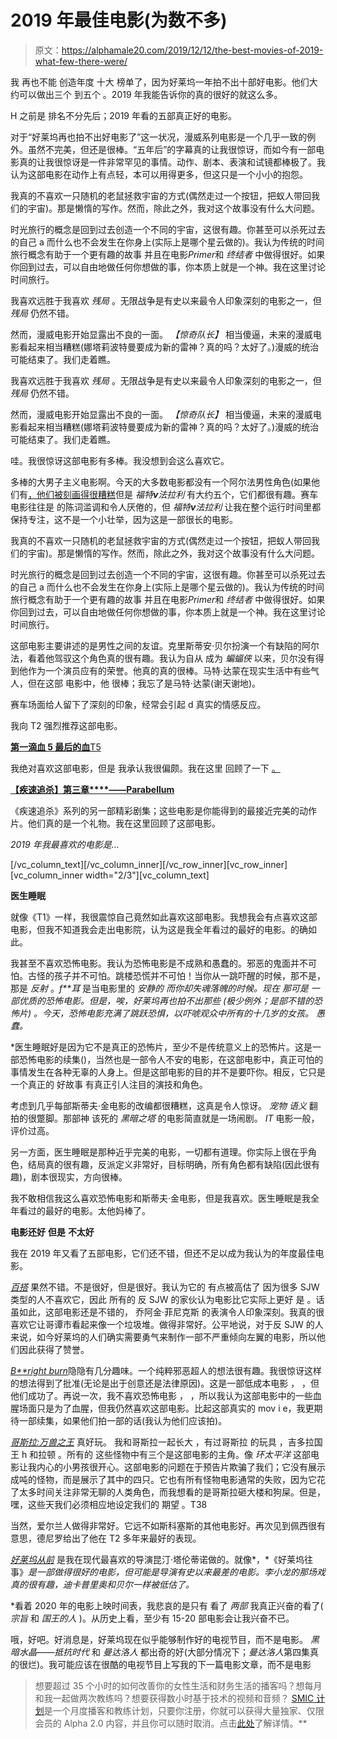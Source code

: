 # 2019 年最佳电影(为数不多)

> 原文：<https://alphamale20.com/2019/12/12/the-best-movies-of-2019-what-few-there-were/>

我 再也不能 创造年度 十大 榜单了，因为好莱坞一年拍不出十部好电影。他们大约可以做出三个 到五个 。2019 年我能告诉你的真的很好的就这么多。

H 之前是 排名不分先后；2019 年看的五部真正好的电影。

对于“好莱坞再也拍不出好电影了”这一状况，漫威系列电影是一个几乎一致的例外。虽然不完美，但还是很棒。“五年后”的字幕真的让我很惊讶，而如今有一部电影真的让我很惊讶是一件非常罕见的事情。动作、剧本、表演和试镜都棒极了。我认为这部电影在动作上有点轻，本可以用得更多，但这只是一个小小的抱怨。

我真的不喜欢一只随机的老鼠拯救宇宙的方式(偶然走过一个按钮，把蚁人带回我们的宇宙)。那是懒惰的写作。然而，除此之外，我对这个故事没有什么大问题。

时光旅行的概念是回到过去创造一个不同的宇宙，这很有趣。你甚至可以杀死过去的自己 a 而什么也不会发生在你身上(实际上是哪个星云做的)。我认为传统的时间旅行概念有助于一个更有趣的故事 并且在电影*Primer*和 *终结者* 中做得很好。如果你回到过去，可以自由地做任何你想做的事，你本质上就是一个神。我在这里讨论时间旅行[](https://calebjonesblog.com/time-travel-2/)。

我喜欢远胜于我喜欢 *残局* 。无限战争是有史以来最令人印象深刻的电影之一，但 *残局* 仍然不错。

然而，漫威电影开始显露出不良的一面。 *【惊奇队长】* 相当傻逼，未来的漫威电影看起来相当糟糕(娜塔莉波特曼要成为新的雷神？真的吗？太好了。)漫威的统治可能结束了。我们走着瞧。

我喜欢远胜于我喜欢 *残局* 。无限战争是有史以来最令人印象深刻的电影之一，但 *残局* 仍然不错。

然而，漫威电影开始显露出不良的一面。 *【惊奇队长】* 相当傻逼，未来的漫威电影看起来相当糟糕(娜塔莉波特曼要成为新的雷神？真的吗？太好了。)漫威的统治可能结束了。我们走着瞧。

哇。我很惊讶这部电影有多棒。我没想到会这么喜欢它。

多棒的大男子主义电影啊。今天的大多数电影都没有一个阿尔法男性角色(如果他们有[，他们被刻画得很糟糕](https://blackdragonblog.com/2012/12/02/the-sexual-escapades-of-1960s-james-bond/)但是 *福特**v**法拉利* 有大约五个，它们都很有趣。赛车电影往往是 的陈词滥调和令人厌倦的，但 *福特**v**法拉利* 让我在整个运行时间里都保持专注，这不是一个小壮举，因为这是一部很长的电影。

我真的不喜欢一只随机的老鼠拯救宇宙的方式(偶然走过一个按钮，把蚁人带回我们的宇宙)。那是懒惰的写作。然而，除此之外，我对这个故事没有什么大问题。

时光旅行的概念是回到过去创造一个不同的宇宙，这很有趣。你甚至可以杀死过去的自己 a 而什么也不会发生在你身上(实际上是哪个星云做的)。我认为传统的时间旅行概念有助于一个更有趣的故事 并且在电影*Primer*和 *终结者* 中做得很好。如果你回到过去，可以自由地做任何你想做的事，你本质上就是一个神。我在这里讨论时间旅行[](https://calebjonesblog.com/time-travel-2/)。

这部电影主要讲述的是男性之间的友谊。克里斯蒂安·贝尔扮演一个有缺陷的阿尔法，看着他驾驭这个角色真的很有趣。我认为自从 成为 *蝙蝠侠* 以来，贝尔没有得到他作为一个演员应有的荣誉。他真的真的很棒。马特·达蒙在现实生活中有些气人，但在这部 电影中，他 很棒；我忘了是马特·达蒙(谢天谢地)。

赛车场面给人留下了深刻的印象，经常会引起 d 真实的情感反应。

我向 T2 强烈推荐这部电影。

[**第一滴血 5 最后的血**T5](https://amzn.to/34qGke3)

我绝对喜欢这部电影，但是 我承认我很偏颇。我在这里 回顾了一下 [。](https://calebjonesblog.com/movie-review-rambo-last-blood/)

[**【疾速追杀】第三章****——Parabellum**](https://amzn.to/36GvtOE)

《疾速追杀》系列的另一部精彩剧集；这些电影是你能得到的最接近完美的动作片。他们真的是一个礼物。我在这里回顾了这部电影[](https://calebjonesblog.com/movie-review-john-wick-chapter-3-parabellum/)。

*2019 年我最喜欢的电影是…*

[/vc_column_text][/vc_column_inner][/vc_row_inner][vc_row_inner][vc_column_inner width="2/3"][vc_column_text]

**医生睡眠**

就像《T1》一样，我很震惊自己竟然如此喜欢这部电影。我想我会有点喜欢这部电影，但我不知道我会走出电影院，认为这是我全年看过的最好的电影。的确如此。

我甚至不喜欢恐怖电影。我认为恐怖电影是不成熟和愚蠢的。邪恶的鬼面并不可怕。古怪的孩子并不可怕。跳楼恐慌并不可怕！当你从一跳吓醒的时候，那不是，那是 *反射* 。*f**耳* 是当电影里的 *安静的* *而你却失魂落魄的时候。现在 *那可是* 一部优质的恐怖电影。但是，唉，好莱坞再也拍不出那些 (极少例外；是部不错的恐怖片) 。今天，恐怖电影充满了跳跃恐惧，以吓唬观众中所有的十几岁的女孩。 愚蠢。*

 *医生睡眠好是因为它不是真正的恐怖片，至少不是传统意义上的恐怖片。这是一部恐怖电影的续集()，当然也是一部令人不安的电影，在这部电影中，真正可怕的事情发生在各种无辜的人身上。但是这部电影的目的并不是要吓你。相反，它只是一个真正的 好故事 有真正引人注目的演技和角色。

考虑到几乎每部斯蒂夫·金电影的改编都很糟糕，这真是令人惊讶。 *宠物* *语义* 翻拍的很蹩脚。那部神 该死的 *黑暗之塔* 的电影简直就是一场闹剧。 *IT* 电影一般，评价过高。

另一方面，医生睡眠是那种近乎完美的电影，一切都有道理。你实际上很在乎角色，结局真的很有趣，反派定义非常好，目标明确，所有角色都有缺陷(因此很有趣)，剧本很现实，方向很棒。

我不敢相信我这么喜欢恐怖电影和斯蒂夫·金电影，但是我喜欢。医生睡眠是我全年看过的最好的电影。太他妈棒了。

**电影还好** **但是** **不太好**

我在 2019 年又看了五部电影，它们还不错，但还不足以成为我认为的年度最佳电影。

[*百搭*](https://amzn.to/35tfNOz) 果然不错。不是很好，但是很好。我认为它的 有点被高估了 因为很多 SJW 类型的人不喜欢它，因此 所有的 反 SJW 的家伙认为电影比它实际上更好 是 。话虽如此，这部电影还是不错的， 乔阿金·菲尼克斯 的表演令人印象深刻。我真的很喜欢它让哥谭市看起来像一个垃圾堆。做得非常好。公平地说，对于反 SJW 的人来说，如今好莱坞的人们确实需要勇气来制作一部不严重倾向左翼的电影，所以他们因此获得了赞誉。

[*B**right burn*](https://amzn.to/2POy16h)隐隐有几分趣味。一个纯粹邪恶超人的想法很有趣。我很惊讶这样的想法得到了批准(无论是出于创意还是法律原因)。这是一部低成本电影 ， ，但他们成功了。再说一次，我不喜欢恐怖电影 ， ，所以我认为这部电影中的一些血腥场面只是为了血腥，但我仍然喜欢这部电影。比起这部真实的 mov i e，我更期待一部续集，如果他们拍一部的话(我认为他们应该拍)。

[*哥斯拉:万兽之王*](https://amzn.to/38GPKVW) 真好玩。 我和哥斯拉一起长大 ，有过哥斯拉 的玩具 ，吉多拉国王 h 和拉顿 。所有的 这些怪物中有三个是这部电影的主角。像 *环太平洋* 这部电影让我内心的小男孩很开心。这部电影的问题在于预告片欺骗了我们；它没有展示成吨的怪物，而是展示了其中的四只。它也有所有怪物电影通常的失败，因为它花了太多时间关注非常无聊的人类角色，而我想看的是哥斯拉砸大楼和狗屎。但是，嘿，这些天我们必须相应地设定我们的 期望 。T38

当然，爱尔兰人做得非常好。它远不如斯科塞斯的其他电影好。再次见到佩西很有意思，德尼罗给出了他在 T2 多年来最好的表现。

[*好莱坞从前*](https://amzn.to/38IMKZm) 是我在现代最喜欢的导演昆汀·塔伦蒂诺做的。就像*，*《好莱坞往事》*是一部做得很好的电影，但可能是导演有史以来最差的电影。李小龙的那场戏真的很有趣，迪卡普里奥和贝尔一样被低估了。*

 *看着 2020 年的电影上映时间表，我悲哀的是只有 看了 *两部* 我真正兴奋的看了( *宗旨* 和 *国王的人* )。从历史上看，至少有 15-20 部电影会让我兴奋不已。

哦，好吧。好消息是，好莱坞现在似乎能够制作好的电视节目，而不是电影。 *黑暗水晶——抵抗时代* 和 *曼达洛人* 都出奇的好(大部分情况下；*曼达洛人*第四集真的很烂)。我可能应该在很酷的电视节目上写我的下一篇电影文章，而不是电影

> 想要超过 35 个小时的如何改善你的女性生活和财务生活的播客吗？想每月和我一起做两次教练吗？想要获得数小时基于技术的视频和音频？ [SMIC 计划](https://alphamale20.kartra.com/page/vIL17)是一个月度播客和教练计划，只要你注册，你就可以获得大量独家、仅限会员的 Alpha 2.0 内容，并且你可以随时取消。点击[此处](https://alphamale20.kartra.com/page/vIL17)了解详情。**
